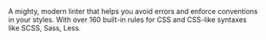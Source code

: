 A mighty, modern linter that helps you avoid errors and enforce conventions in your styles.
With over 160 built-in rules for CSS and CSS-like syntaxes like SCSS, Sass, Less.
